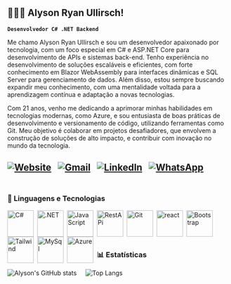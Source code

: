 ## 🧑🏽‍💻 Alyson Ryan Ullirsch!

**`Desenvolvedor C# .NET Backend`**

Me chamo Alyson Ryan Ullirsch e sou um desenvolvedor apaixonado por tecnologia, com um foco especial em C# e ASP.NET Core para desenvolvimento de APIs e sistemas back-end. Tenho experiência no desenvolvimento de soluções escaláveis e eficientes, com forte conhecimento em Blazor WebAssembly para interfaces dinâmicas e SQL Server para gerenciamento de dados. Além disso, estou sempre buscando expandir meu conhecimento, com uma mentalidade voltada para a aprendizagem contínua e adaptação a novas tecnologias.

Com 21 anos, venho me dedicando a aprimorar minhas habilidades em tecnologias modernas, como Azure, e sou entusiasta de boas práticas de desenvolvimento e versionamento de código, utilizando ferramentas como Git. Meu objetivo é colaborar em projetos desafiadores, que envolvem a construção de soluções de alto impacto, e contribuir com inovação no mundo da tecnologia.

[![Website](https://img.shields.io/badge/website-000000?style=for-the-badge&logo=About.me&logoColor=white)](https://www.alysonullirsch.com) &nbsp;
[![Gmail](https://img.shields.io/badge/Gmail-D14836?style=for-the-badge&logo=gmail&logoColor=white)](mailto:alysonullirsch8@gmail.com) &nbsp;
[![LinkedIn](https://img.shields.io/badge/LinkedIn-0077B5?style=for-the-badge&logo=linkedin&logoColor=white)](https://www.linkedin.com/in/alyson-ryan-ullirsch) &nbsp;
[![WhatsApp](https://img.shields.io/badge/WhatsApp-25D366?style=for-the-badge&logo=whatsapp&logoColor=white)](https://wa.me/5541997561468)
<br/>
<br/>
---

### 🤖 Linguagens e Tecnologias

<img 
    align="left" 
    alt="C#"
    title="C#" 
    height="60px" 
    style="padding-right: 5px;" 
    src="https://user-images.githubusercontent.com/25181517/121405384-444d7300-c95d-11eb-959f-913020d3bf90.png" 
/>
<img 
    align="left" 
    alt=".NET" 
    title=".NET"
    height="60px" 
    style="padding-right: 5px;" 
    src="https://user-images.githubusercontent.com/25181517/121405754-b4f48f80-c95d-11eb-8893-fc325bde617f.png" 
/>
<img 
    align="left" 
    alt="JavaScript" 
    title="JavaScript"
    height="60px" 
    style="padding-right: 5px;" 
    src="https://user-images.githubusercontent.com/25181517/117447155-6a868a00-af3d-11eb-9cfe-245df15c9f3f.png" 
/>
<img 
    align="left" 
    alt="RestAPi"
    title="RestApi" 
    height="60px" 
    style="padding-right: 5px;" 
    src="https://user-images.githubusercontent.com/25181517/192107858-fe19f043-c502-4009-8c47-476fc89718ad.png" 
/>
<img 
    align="left" 
    alt="Git"
    title="Git" 
    height="60px" 
    style="padding-right: 5px;" 
    src="https://user-images.githubusercontent.com/25181517/192108372-f71d70ac-7ae6-4c0d-8395-51d8870c2ef0.png" 
/>
<img 
    align="left" 
    alt="react" 
    title="react"
    height="60px" 
    style="padding-right: 5px;" 
    src="https://user-images.githubusercontent.com/25181517/183897015-94a058a6-b86e-4e42-a37f-bf92061753e5.png" 
/>
<img 
    align="left" 
    alt="Bootstrap"
    title="Bootstrap" 
    height="60px" 
    style="padding-right: 5px;" 
    src="https://user-images.githubusercontent.com/25181517/183898054-b3d693d4-dafb-4808-a509-bab54cf5de34.png" 
/>
<img 
    align="left" 
    alt="Tailwind" 
    title="Tailwind"
    height="60px" 
    style="padding-right: 5px;" 
    src="https://user-images.githubusercontent.com/25181517/202896760-337261ed-ee92-4979-84c4-d4b829c7355d.png" 
/>
<img 
    align="left" 
    alt="MySql" 
    title="MySql"
    height="60px" 
    style="padding-right: 5px;" 
    src="https://user-images.githubusercontent.com/25181517/183896128-ec99105a-ec1a-4d85-b08b-1aa1620b2046.png" 
/>
<img 
    align="left" 
    alt="Azure" 
    title="Azure"
    height="60px" 
    style="padding-right: 5px;" 
    src="https://user-images.githubusercontent.com/25181517/183911544-95ad6ba7-09bf-4040-ac44-0adafedb9616.png" 
/>

<br/>
<br/>
<br/>
<br/>

### 📊 Estatísticas

<p align="start">
  <img src="https://github-readme-stats.vercel.app/api?username=AlysonRyan01&theme=tokyonight&show_icons=true" alt="Alyson's GitHub stats" />
    &nbsp;&nbsp;&nbsp;
  <img src="https://github-readme-stats.vercel.app/api/top-langs/?username=AlysonRyan01&layout=compact&theme=tokyonight" alt="Top Langs" />
</p>





